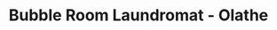 ---
title: "Bubble Room Laundromat - Olathe"
url: /olathe/bubble-room-laundromat-olathe/
shop: laundry
---
